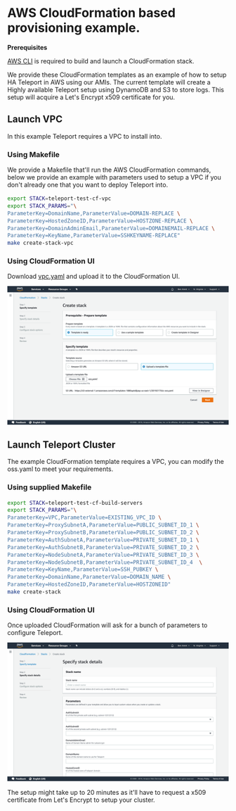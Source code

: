 # AWS CloudFormation based provisioning example.

**Prerequisites** 

[AWS CLI](https://aws.amazon.com/cli/) is required to build and launch a CloudFormation stack.

We provide these CloudFormation templates as an example of how to setup HA Teleport in
AWS using our AMIs. The current template will create a Highly available Teleport setup
using DynamoDB and S3 to store logs. This setup will acquire a Let's Encrypt x509 certificate
for you. 

## Launch VPC
In this example Teleport requires a VPC to install into.

### Using Makefile
We provide a Makefile that'll run the AWS CloudFormation commands, below we provide
an example with parameters used to setup a VPC if you don't already one that you 
want to deploy Teleport into. 

```bash
export STACK=teleport-test-cf-vpc
export STACK_PARAMS="\
ParameterKey=DomainName,ParameterValue=DOMAIN-REPLACE \
ParameterKey=HostedZoneID,ParameterValue=HOSTZONE-REPLACE \
ParameterKey=DomainAdminEmail,ParameterValue=DOMAINEMAIL-REPLACE \
ParameterKey=KeyName,ParameterValue=SSHKEYNAME-REPLACE"
make create-stack-vpc
```

### Using CloudFormation UI
Download [vpc.yaml](https://github.com/gravitational/teleport/blob/master/examples/aws/cloudformation/vpc.yaml) and upload it to the CloudFormation UI. 

![Uploading YAML](./img/aws-cf-oss-teleport-img.png)

## Launch Teleport Cluster
The example CloudFormation template requires a VPC, you can modify the oss.yaml to
meet your requirements. 

### Using supplied Makefile

```bash
export STACK=teleport-test-cf-build-servers
export STACK_PARAMS="\
ParameterKey=VPC,ParameterValue=EXISTING_VPC_ID \
ParameterKey=ProxySubnetA,ParameterValue=PUBLIC_SUBNET_ID_1 \
ParameterKey=ProxySubnetB,ParameterValue=PUBLIC_SUBNET_ID_2 \
ParameterKey=AuthSubnetA,ParameterValue=PRIVATE_SUBNET_ID_1 \
ParameterKey=AuthSubnetB,ParameterValue=PRIVATE_SUBNET_ID_2 \
ParameterKey=NodeSubnetA,ParameterValue=PRIVATE_SUBNET_ID_3 \
ParameterKey=NodeSubnetB,ParameterValue=PRIVATE_SUBNET_ID_4  \
ParameterKey=KeyName,ParameterValue=SSH_PUBKEY \
ParameterKey=DomainName,ParameterValue=DOMAIN_NAME \
ParameterKey=HostedZoneID,ParameterValue=HOSTZONEID" 
make create-stack 
```
### Using CloudFormation UI
Once uploaded CloudFormation will ask for a bunch of parameters to configure Teleport.

![Adding Setting](./img/aws-cf-oss-teleport.png)

The setup might take up to 20 minutes as it'll have to request a x509 certificate
from Let's Encrypt to setup your cluster. 